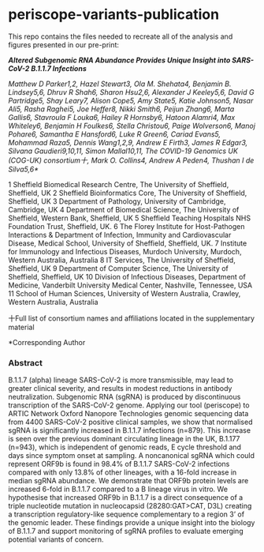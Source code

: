 # periscope-variants-publication

This repo contains the files needed to recreate all of the analysis and figures presented in our pre-print:

***Altered Subgenomic RNA Abundance Provides Unique Insight into SARS-CoV-2 B.1.1.7 Infections***

_Matthew D Parker1,2, Hazel Stewart3, Ola M. Shehata4, Benjamin B. Lindsey5,6, Dhruv R Shah6, Sharon Hsu2,6, Alexander J Keeley5,6, David G Partridge5, Shay Leary7, Alison Cope5, Amy State5, Katie Johnson5, Nasar Ali5, Rasha Raghei5, Joe Heffer8, Nikki Smith6, Peijun Zhang6, Marta Gallis6, Stavroula F Louka6, Hailey R Hornsby6, Hatoon Alamri4, Max Whiteley6, Benjamin H Foulkes6, Stella Christou6, Paige Wolverson6, Manoj Pohare6, Samantha E Hansford6, Luke R Green6, Cariad Evans5, Mohammad Raza5, Dennis Wang1,2,9, Andrew E Firth3, James R Edgar3, Silvana Gaudieri9,10,11, Simon Mallal10,11, The COVID-19 Genomics UK (COG-UK) consortium十, Mark O. Collins4, Andrew A Peden4, Thushan I de Silva5,6*_

1 Sheffield Biomedical Research Centre, The University of Sheffield, Sheffield, UK
2 Sheffield Bioinformatics Core, The University of Sheffield, Sheffield, UK
3 Department of Pathology, University of Cambridge, Cambridge, UK
4 Department of Biomedical Science, The University of Sheffield, Western Bank, Sheffield, UK
5 Sheffield Teaching Hospitals NHS Foundation Trust, Sheffield, UK. 
6 The Florey Institute for Host-Pathogen Interactions & Department of Infection, Immunity and Cardiovascular Disease, Medical School, University of Sheffield, Sheffield, UK.
7 Institute for Immunology and Infectious Diseases, Murdoch University, Murdoch, Western Australia, Australia
8 IT Services, The University of Sheffield, Sheffield, UK
9 Department of Computer Science, The University of Sheffield, Sheffield, UK
10 Division of Infectious Diseases, Department of Medicine, Vanderbilt University Medical Center, Nashville, Tennessee, USA
11 School of Human Sciences, University of Western Australia, Crawley, Western Australia, Australia

十Full list of consortium names and affiliations located in the supplementary material

*Corresponding Author

### Abstract 

B.1.1.7 (alpha) lineage SARS-CoV-2 is more transmissible, may lead to greater clinical severity, and results in modest reductions in antibody neutralization. Subgenomic RNA (sgRNA) is produced by discontinuous transcription of the SARS-CoV-2 genome. Applying our tool (periscope) to ARTIC Network Oxford Nanopore Technologies genomic sequencing data from 4400 SARS-CoV-2 positive clinical samples, we show that normalised sgRNA is significantly increased in B.1.1.7 infections (n=879). This increase is seen over the previous dominant circulating lineage in the UK, B.1.177 (n=943), which is independent of genomic reads, E cycle threshold and days since symptom onset at sampling. A noncanonical sgRNA which could represent ORF9b is found in 98.4% of B.1.1.7 SARS-CoV-2 infections compared with only 13.8% of other lineages, with a 16-fold increase in median sgRNA abundance. We demonstrate that ORF9b protein levels are increased 6-fold in B.1.1.7 compared to a B lineage virus in vitro.  We hypothesise that increased ORF9b in B.1.1.7 is a direct consequence of a triple nucleotide mutation in nucleocapsid (28280:GAT>CAT, D3L) creating a transcription regulatory-like sequence complementary to a region 3’ of the genomic leader. These findings provide a unique insight into the biology of B.1.1.7 and support monitoring of sgRNA profiles to evaluate emerging potential variants of concern. 


